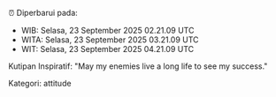 ⏰ Diperbarui pada:
- WIB: Selasa, 23 September 2025 02.21.09 UTC
- WITA: Selasa, 23 September 2025 03.21.09 UTC
- WIT: Selasa, 23 September 2025 04.21.09 UTC

Kutipan Inspiratif:
"May my enemies live a long life to see my success."


Kategori: attitude

